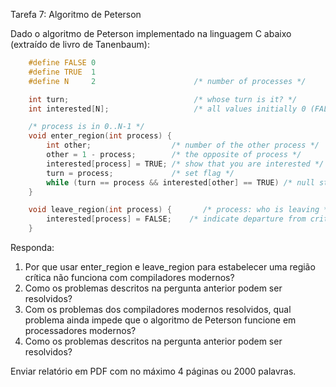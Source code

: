 Tarefa 7: Algoritmo de Peterson

Dado o algoritmo de Peterson implementado na linguagem C abaixo (extraído de livro de Tanenbaum):

``` C
    #define FALSE 0
    #define TRUE  1
    #define N     2                      /* number of processes */

    int turn;                            /* whose turn is it? */
    int interested[N];                   /* all values initially 0 (FALSE) */

    /* process is in 0..N-1 */
    void enter_region(int process) {
        int other;                  /* number of the other process */
        other = 1 - process;        /* the opposite of process */
        interested[process] = TRUE; /* show that you are interested */
        turn = process;             /* set flag */
        while (turn == process && interested[other] == TRUE) /* null statement */ ;
    }

    void leave_region(int process) {       /* process: who is leaving */
        interested[process] = FALSE;    /* indicate departure from critical region */
    }
```

Responda:

1. Por que usar enter_region e leave_region para estabelecer uma região crítica não funciona com compiladores modernos?
2. Como os problemas descritos na pergunta anterior podem ser resolvidos?
3. Com os problemas dos compiladores modernos resolvidos, qual problema ainda impede que o algoritmo de Peterson funcione em processadores modernos?
4. Como os problemas descritos na pergunta anterior podem ser resolvidos?



Enviar relatório em PDF com no máximo 4 páginas ou 2000 palavras.
